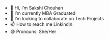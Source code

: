 - 👋 Hi, I’m Sakshi Chouhan
- 🌱 I’m currently MBA Graduated
- 💞️ I’m looking to collaborate on Tech Projects
- 📫 How to reach me Linkindin
- 😄 Pronouns: She/Her
  

<!---
Sakshi-0327/Sakshi-0327 is a ✨ special ✨ repository because its `README.md` (this file) appears on your GitHub profile.
You can click the Preview link to take a look at your changes.
--->
